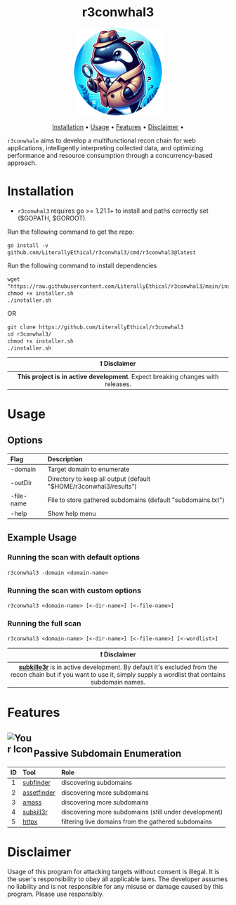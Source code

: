 <div align="center">
  <h1>r3conwhal3</h1>
</div>



<p align="center">
  <img src="assets/images/r3conwhal3.png" alt="r3conwhal3 Logo" class="img-circle" width=200 height=200>
</p>



<p align="center">
  <a href="#installation">Installation</a> •
  <a href="#usage">Usage</a> •
  <a href="#features">Features</a> •
  <a href="#disclaimer">Disclaimer</a> •
</p>



`r3conwhale` aims to develop a multifunctional  recon chain for web applications, intelligently interpreting collected data, and optimizing  performance and resource consumption through a concurrency-based approach.

# Installation

- `r3conwhal3` requires go >= 1.21.1+ to install and paths correctly set ($GOPATH, $GOROOT). 

Run the following command to get the repo:

```
go install -v github.com/LiterallyEthical/r3conwhal3/cmd/r3conwhal3@latest
```

Run the following command to install dependencies

```
wget "https://raw.githubusercontent.com/LiterallyEthical/r3conwhal3/main/installer.sh"
chmod +x installer.sh
./installer.sh
```

OR

```
git clone https://github.com/LiterallyEthical/r3conwhal3
cd r3conwhal3/
chmod +x installer.sh
./installer.sh
```
<div align="center">
  
| :exclamation:  **Disclaimer**  |
|:-------------------:|
| **This project is in active development**. Expect breaking changes with releases. |

</div>

# Usage

## Options

| Flag | Description |
|:---------|:---------|
| -domain| Target domain to enumerate |
| -outDir | Directory to keep all output (default "$HOME/r3conwhal3/results") |
| -file-name | File to store gathered subdomains (default "subdomains.txt") | 
| -help | Show help menu | 

## Example Usage

### Running the scan with default options
```
r3conwhal3 -domain <domain-name>
```

### Running the scan with custom options

```
r3conwhal3 <domain-name> [<-dir-name>] [<-file-name>] 
```

### Running the full scan 

```
r3conwhal3 <domain-name> [<-dir-name>] [<-file-name>] [<-wordlist>]
```
<div align="center">

| :exclamation:  **Disclaimer**  |
|:-------------------:|
| [**subkille3r**](https://github.com/LiterallyEthical/r3conwhal3/blob/main/pkg/subkill3r/subkill3r.go) is in active development. By default it's excluded from the recon chain but if you want to use it, simply supply a wordlist that contains subdomain names. |

</div>

# Features


## <div style="position: relative; display: flex; align-items: flex-end;"><img src="assets/images/inspector_gadget.ico" alt="Your Icon" width="60" height="60"> Passive Subdomain Enumeration 

| ID | Tool | Role |
|:---------:|:---------|:---------|
| 1 | [subfinder](https://github.com/projectdiscovery/subfinder)  | discovering subdomains
| 2 | [assetfinder](https://github.com/tomnomnom/assetfinder)  | discovering more subdomains
| 3 | [amass](https://github.com/owasp-amass/amass)  | discovering more subdomains
| 4 | [subkill3r](https://github.com/LiterallyEthical/r3conwhal3/pkg/subkill3r)  | discovering more subdomains (still under development) 
| 5 | [httpx](https://github.com/projectdiscovery/httpx/tree/v1.3.7)  | filtering live domains from the gathered subdomains 

# Disclaimer

Usage of this program for attacking targets without consent is illegal. It is the user's responsibility to obey all applicable laws. The developer assumes no liability and is not responsible for any misuse or damage caused by this program. Please use responsibly.




